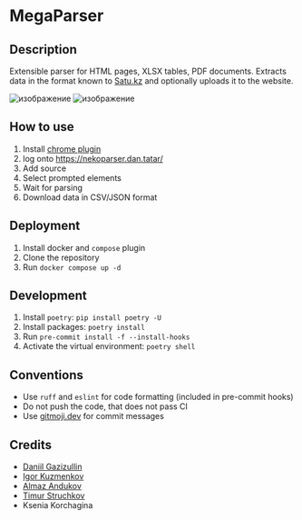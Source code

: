 # MegaParser

## Description
Extensible parser for HTML pages, XLSX tables, PDF documents. Extracts data in the format known to [Satu.kz](https://satu.kz) and optionally uploads it to the website.

![изображение](https://github.com/nekoteam-llc/nekoparser/assets/157527321/75a827ea-23ba-4ff5-8204-fd4ad2b80055)
![изображение](https://github.com/nekoteam-llc/nekoparser/assets/157527321/6e1dbed4-59f9-4b20-ac0c-9a3d5191e8b2)

## How to use
1. Install [chrome plugin](https://github.com/nekoteam-llc/nekoparser/tree/master/chrome-plugin)
2. log onto https://nekoparser.dan.tatar/
3. Add source
4. Select prompted elements
5. Wait for parsing
6. Download data in CSV/JSON format

## Deployment
1. Install docker and `compose` plugin
2. Clone the repository
3. Run `docker compose up -d`

## Development
1. Install `poetry`: `pip install poetry -U`
2. Install packages: `poetry install`
3. Run `pre-commit install -f --install-hooks`
4. Activate the virtual environment: `poetry shell`

## Conventions
- Use `ruff` and `eslint` for code formatting (included in pre-commit hooks)
- Do not push the code, that does not pass CI
- Use [gitmoji.dev](https://gitmoji.dev/) for commit messages

## Credits
- [Daniil Gazizullin](https://github.com/hikariatama)
- [Igor Kuzmenkov](https://github.com/IgorDuino)
- [Almaz Andukov](https://github.com/andiazdi)
- [Timur Struchkov](https://github.com/AlfyK1s)
- Ksenia Korchagina
